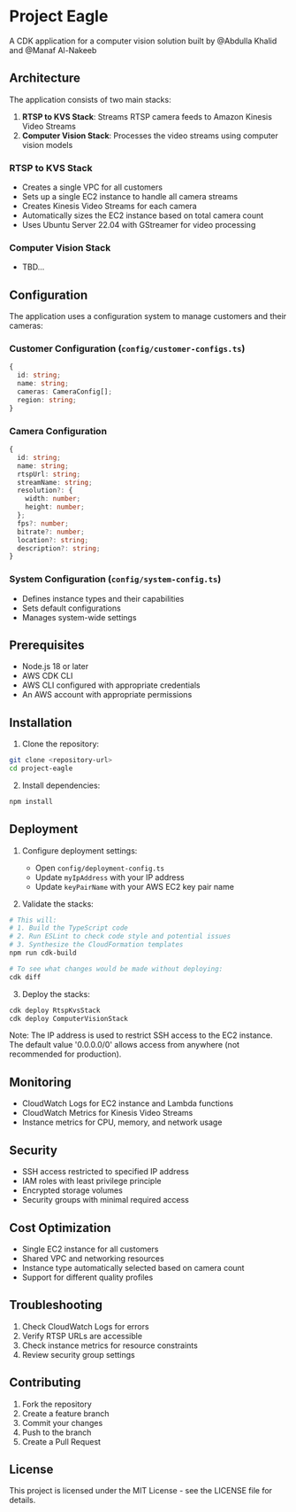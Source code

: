 # Project Eagle

A CDK application for a computer vision solution built by @Abdulla Khalid and @Manaf Al-Nakeeb

## Architecture

The application consists of two main stacks:

1. **RTSP to KVS Stack**: Streams RTSP camera feeds to Amazon Kinesis Video Streams
2. **Computer Vision Stack**: Processes the video streams using computer vision models

### RTSP to KVS Stack

- Creates a single VPC for all customers
- Sets up a single EC2 instance to handle all camera streams
- Creates Kinesis Video Streams for each camera
- Automatically sizes the EC2 instance based on total camera count
- Uses Ubuntu Server 22.04 with GStreamer for video processing

### Computer Vision Stack

- TBD...

## Configuration

The application uses a configuration system to manage customers and their cameras:

### Customer Configuration (`config/customer-configs.ts`)
```typescript
{
  id: string;
  name: string;
  cameras: CameraConfig[];
  region: string;
}
```

### Camera Configuration
```typescript
{
  id: string;
  name: string;
  rtspUrl: string;
  streamName: string;
  resolution?: {
    width: number;
    height: number;
  };
  fps?: number;
  bitrate?: number;
  location?: string;
  description?: string;
}
```

### System Configuration (`config/system-config.ts`)
- Defines instance types and their capabilities
- Sets default configurations
- Manages system-wide settings

## Prerequisites

- Node.js 18 or later
- AWS CDK CLI
- AWS CLI configured with appropriate credentials
- An AWS account with appropriate permissions

## Installation

1. Clone the repository:
```bash
git clone <repository-url>
cd project-eagle
```

2. Install dependencies:
```bash
npm install
```

## Deployment

1. Configure deployment settings:
   - Open `config/deployment-config.ts`
   - Update `myIpAddress` with your IP address
   - Update `keyPairName` with your AWS EC2 key pair name

2. Validate the stacks:
```bash
# This will:
# 1. Build the TypeScript code
# 2. Run ESLint to check code style and potential issues
# 3. Synthesize the CloudFormation templates
npm run cdk-build

# To see what changes would be made without deploying:
cdk diff
```

3. Deploy the stacks:
```bash
cdk deploy RtspKvsStack
cdk deploy ComputerVisionStack
```

Note: The IP address is used to restrict SSH access to the EC2 instance. The default value '0.0.0.0/0' allows access from anywhere (not recommended for production).

## Monitoring

- CloudWatch Logs for EC2 instance and Lambda functions
- CloudWatch Metrics for Kinesis Video Streams
- Instance metrics for CPU, memory, and network usage

## Security

- SSH access restricted to specified IP address
- IAM roles with least privilege principle
- Encrypted storage volumes
- Security groups with minimal required access

## Cost Optimization

- Single EC2 instance for all customers
- Shared VPC and networking resources
- Instance type automatically selected based on camera count
- Support for different quality profiles

## Troubleshooting

1. Check CloudWatch Logs for errors
2. Verify RTSP URLs are accessible
3. Check instance metrics for resource constraints
4. Review security group settings

## Contributing

1. Fork the repository
2. Create a feature branch
3. Commit your changes
4. Push to the branch
5. Create a Pull Request

## License

This project is licensed under the MIT License - see the LICENSE file for details.